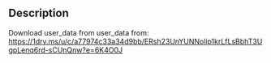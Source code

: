 ## Description

Download user_data from user_data from:
https://1drv.ms/u/c/a77974c33a34d9bb/ERsh23UnYUNNolip1krLfLsBbhT3UgpLenq6rd-sCUnQnw?e=6K4O0J
